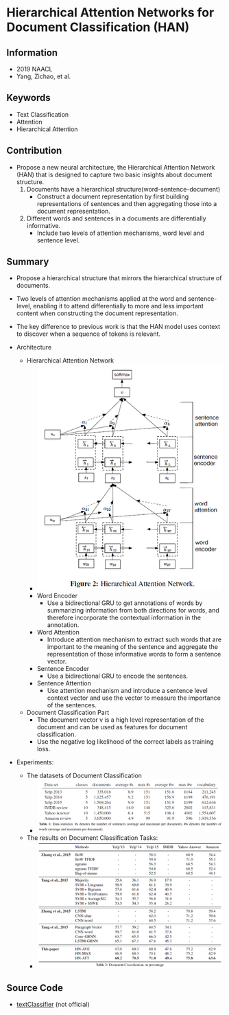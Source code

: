 # Hierarchical Attention Networks for Document Classification (HAN)
## Information
- 2019 NAACL
- Yang, Zichao, et al.

## Keywords
- Text Classification
- Attention
- Hierarchical Attention

## Contribution
- Propose a new neural architecture, the Hierarchical Attention Network (HAN) that is designed to capture two basic insights about document structure.
	1. Documents have a hierarchical structure(word-sentence-document)
		- Construct a document representation by first building representations of sentences and then aggregating those into a document representation.
	2. Different words and sentences in a documents are differentially informative.
		- Include two levels of attention mechanisms, word level and sentence level.

## Summary
- Propose a hierarchical structure that mirrors the hierarchical structure of documents.
- Two levels of attention mechanisms applied at the word and sentence-level, enabling it to attend differentially to more and less important content when constructing the document representation.
- The key difference to previous work is that the HAN model uses context to discover when a sequence of tokens is relevant.

- Architecture
	- Hierarchical Attention Network
		- ![Hierarchical Attention Network](pic/Hierarchical_Attention_Networks_for_Document_Classification_fig1.PNG)
		- Word Encoder
			- Use a bidirectional GRU to get annotations of words by summarizing information from both directions for words, and therefore incorporate the contextual information in the annotation.
		- Word Attention
			- Introduce attention mechanism to extract such words that are important to the meaning of the sentence and aggregate the representation of those informative words to form a sentence vector.
		- Sentence Encoder
			- Use a bidirectional GRU to encode the sentences.
		- Sentence Attention
			- Use attention mechanism and introduce a sentence level context vector and use the vector to measure the importance of the sentences.
	- Document Classification Part
		- The document vector v is a high level representation of the document and can be used as features for document classification.
		- Use the negative log likelihood of the correct labels as training loss.

- Experiments:
	- The datasets of Document Classification
		- ![The results of Document Classification](pic/Hierarchical_Attention_Networks_for_Document_Classification_fig3.PNG) 
	- The results on Document Classification Tasks:
		- ![The results of Document Classification](pic/Hierarchical_Attention_Networks_for_Document_Classification_fig2.PNG)

## Source Code
- [textClassifier](https://github.com/richliao/textClassifier) (not official)

